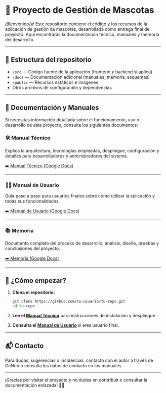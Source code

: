 # 🐾 Proyecto de Gestión de Mascotas

¡Bienvenido/a! Este repositorio contiene el código y los recursos de la aplicación de gestión de mascotas, desarrollada como entrega final de proyecto. Aquí encontrarás la documentación técnica, manuales y memoria del desarrollo.

---

## 📂 Estructura del repositorio

- `/src` — Código fuente de la aplicación (frontend y backend si aplica)
- `/docs` — Documentación adicional (manuales, memoria, esquemas)
- `/public` — Recursos estáticos e imágenes
- Otros archivos de configuración y dependencias

---

## 📄 Documentación y Manuales

Si necesitas información detallada sobre el funcionamiento, uso o desarrollo de este proyecto, consulta los siguientes documentos:

### 🛠 Manual Técnico

Explica la arquitectura, tecnologías empleadas, despliegue, configuración y detalles para desarrolladores y administradores del sistema.

[➡️ Manual Técnico (Google Docs)](https://docs.google.com/document/d/19n3cdv8SIki5xUVnsCqqOttQ5ahIerpMn220yzWhJK8/edit?usp=drive_link)

---

### 👩‍💻 Manual de Usuario

Guía paso a paso para usuarios finales sobre cómo utilizar la aplicación y todas sus funcionalidades.

[➡️ Manual de Usuario (Google Docs)](https://docs.google.com/document/d/1H-5wtTwli7z2WAB2-HGhLEQ2BDdumL6ydvroxZvutQI/edit?usp=drive_link)

---

### 📚 Memoria

Documento completo del proceso de desarrollo, análisis, diseño, pruebas y conclusiones del proyecto.

[➡️ Memoria (Google Docs)](https://docs.google.com/document/d/1Wvyo040fV6GMq049A2P9pXVpwLJGsTdEqXpLLo4fLLI/edit?usp=drive_link)

---

## 🚀 ¿Cómo empezar?

1. **Clona el repositorio:**  
   ```bash
   git clone https://github.com/tu-usuario/tu-repo.git
   cd tu-repo
   ```

2. **Lee el [Manual Técnico](https://docs.google.com/document/d/19n3cdv8SIki5xUVnsCqqOttQ5ahIerpMn220yzWhJK8/edit?usp=drive_link)** para instrucciones de instalación y despliegue.

3. **Consulta el [Manual de Usuario](https://docs.google.com/document/d/1H-5wtTwli7z2WAB2-HGhLEQ2BDdumL6ydvroxZvutQI/edit?usp=drive_link)** si eres usuario final.

---

## 📬 Contacto

Para dudas, sugerencias o incidencias, contacta con el autor a través de GitHub o consulta los datos de contacto en los manuales.

---

¡Gracias por visitar el proyecto y no dudes en contribuir o consultar la documentación enlazada! 🐶🐱
